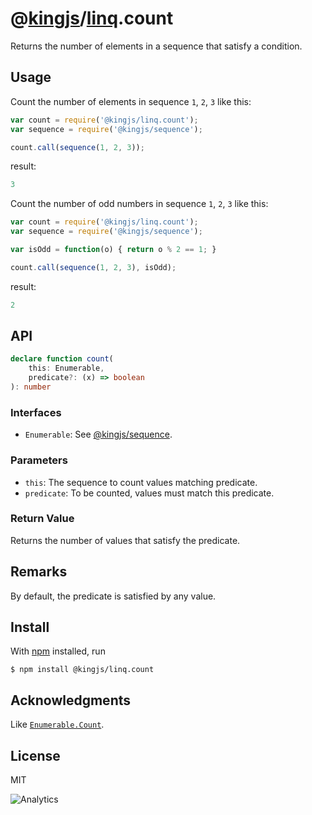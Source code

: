# @[kingjs](https://www.npmjs.com/package/kingjs)/[linq](https://www.npmjs.com/package/@kingjs/linq).count
Returns the number of elements in a sequence that satisfy a condition.
## Usage
Count the number of elements in sequence `1`, `2`, `3` like this:
```js
var count = require('@kingjs/linq.count');
var sequence = require('@kingjs/sequence');

count.call(sequence(1, 2, 3));
```
result:
```js
3
```
Count the number of odd numbers in sequence `1`, `2`, `3` like this:
```js
var count = require('@kingjs/linq.count');
var sequence = require('@kingjs/sequence');

var isOdd = function(o) { return o % 2 == 1; }

count.call(sequence(1, 2, 3), isOdd);
```
result:
```js
2
```
## API
```ts
declare function count(
    this: Enumerable,
    predicate?: (x) => boolean
): number
```
### Interfaces
- `Enumerable`: See [@kingjs/sequence](https://www.npmjs.com/package/@kingjs/sequence).

### Parameters
- `this`: The sequence to count values matching predicate.
- `predicate`: To be counted, values must match this predicate. 

### Return Value
Returns the number of values that satisfy the predicate.

## Remarks
By default, the predicate is satisfied by any value.

## Install
With [npm](https://npmjs.org/) installed, run

```
$ npm install @kingjs/linq.count
```

## Acknowledgments
Like [`Enumerable.Count`](https://msdn.microsoft.com/en-us/library/bb535181(v=vs.110).aspx).

## License

MIT

![Analytics](https://analytics.kingjs.net/linq/count)